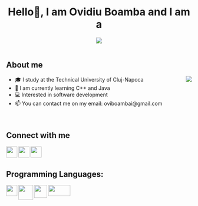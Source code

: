 <h1 align = "center"> Hello👋, I am Ovidiu Boamba and I am a </h1>
<div align = "center"> <img src="https://en.bloggif.com/tmp/c43b9db8d96fda4f791a17cb92d1cc6a/text.gif?1664112271"> </div>
  
<br> 
<h2> About me </h2>
<div> <img src = "https://media0.giphy.com/media/qgQUggAC3Pfv687qPC/giphy.gif?cid=ecf05e47f9nflfngxluosshu4mj253im0zfm3w799y4bcm5m&rid=giphy.gif&ct=g" align = "right"> </div>
<p align = "left">
  <ul>
    <li> 🎓 I study at the Technical University of Cluj-Napoca </li>
    <li> 💾 I am currently learning C++ and Java </li>
    <li> 💻 Interested in software development </li>
    <li> 📫 You can contact me on my email: oviboambai@gmail.com </li>
  </ul>
</p>
<br> 
<h2> Connect with me </h2>
<p align = "left">
    <a href="https://www.linkedin.com/in/ovidiu-vasile-boamba/"><img align="left"
      src="https://yt3.ggpht.com/9XmuxL_LL7CxAOOlbBgTnJIo2uHpoLKHhWzlPt7O49ULQmvBSJlxk1RpX3pJ8jkRBkD6p9BIRg=s900-c-k-c0x00ffffff-no-rj"
      height="30" width="30" /></a>
  
   <a href="https://www.linkedin.com/in/ovidiu-vasile-boamba/"><img align="left"
      src="https://upload.wikimedia.org/wikipedia/commons/thumb/5/58/Instagram-Icon.png/640px-Instagram-Icon.png"
      height="30" width="30" /></a>
  
  <a href="https://www.linkedin.com/in/ovidiu-vasile-boamba/"><img align="left"
      src="https://upload.wikimedia.org/wikipedia/commons/thumb/d/d5/Facebook_F_icon.svg/640px-Facebook_F_icon.svg.png"
      height="30" width="30" /></a>
  </p>
 <br> <br>
 <h2> Programming Languages: </h2>
 <p align = "left">
    <img align = "left" src = "https://upload.wikimedia.org/wikipedia/commons/thumb/1/18/ISO_C%2B%2B_Logo.svg/1200px-ISO_C%2B%2B_Logo.svg.png"
     width = "30" height = "30">
    <img align = "left" src = "https://brandslogos.com/wp-content/uploads/images/large/java-logo-1.png"
     width = "40" height = "40">
    <img align = "left" src = "https://www.ujudebug.com/wp-content/uploads/2022/07/html-logo-transparent.png" width = "35" height = "35">
     <img align = "left" src = "https://upload.wikimedia.org/wikipedia/commons/8/87/Sql_data_base_with_logo.png"
      width = "60" height = "30">
    
 
